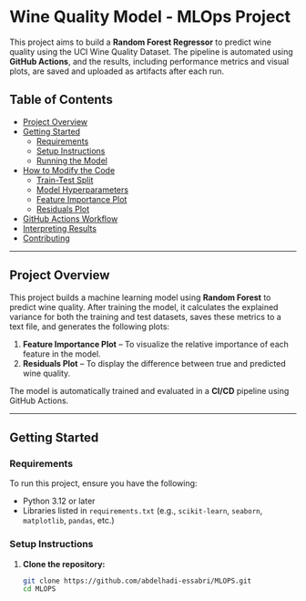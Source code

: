 # Wine Quality Model - MLOps Project

This project aims to build a **Random Forest Regressor** to predict wine quality using the UCI Wine Quality Dataset. The pipeline is automated using **GitHub Actions**, and the results, including performance metrics and visual plots, are saved and uploaded as artifacts after each run.

## Table of Contents
- [Project Overview](#project-overview)
- [Getting Started](#getting-started)
  - [Requirements](#requirements)
  - [Setup Instructions](#setup-instructions)
  - [Running the Model](#running-the-model)
- [How to Modify the Code](#how-to-modify-the-code)
  - [Train-Test Split](#train-test-split)
  - [Model Hyperparameters](#model-hyperparameters)
  - [Feature Importance Plot](#feature-importance-plot)
  - [Residuals Plot](#residuals-plot)
- [GitHub Actions Workflow](#github-actions-workflow)
- [Interpreting Results](#interpreting-results)
- [Contributing](#contributing)

---

## Project Overview

This project builds a machine learning model using **Random Forest** to predict wine quality. After training the model, it calculates the explained variance for both the training and test datasets, saves these metrics to a text file, and generates the following plots:
1. **Feature Importance Plot** – To visualize the relative importance of each feature in the model.
2. **Residuals Plot** – To display the difference between true and predicted wine quality.

The model is automatically trained and evaluated in a **CI/CD** pipeline using GitHub Actions.

---

## Getting Started

### Requirements

To run this project, ensure you have the following:
- Python 3.12 or later
- Libraries listed in `requirements.txt` (e.g., `scikit-learn`, `seaborn`, `matplotlib`, `pandas`, etc.)
  
### Setup Instructions

1. **Clone the repository:**
   ```bash
   git clone https://github.com/abdelhadi-essabri/MLOPS.git
   cd MLOPS
